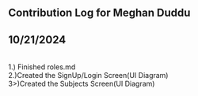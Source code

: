 ## Contribution Log for Meghan Duddu

## 10/21/2024
<br>
1.) Finished roles.md
<br>
2.)Created the SignUp/Login Screen(UI Diagram)
<br>
3>)Created the Subjects Screen(UI Diagram)
</p>
